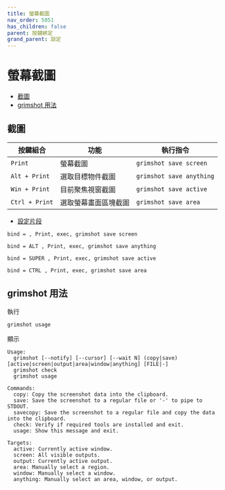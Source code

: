 ```yaml
---
title: 螢幕截圖
nav_order: 5051
has_children: false
parent: 按鍵綁定
grand_parent: 設定
---
```



# 螢幕截圖

* [截圖](#截圖)
* [grimshot 用法](#grimshot-用法)




## 截圖

| 按鍵組合      | 功能                 | 執行指令   |
| ------------- | -------------------- | ---------- |
| `Print`       | 螢幕截圖             | `grimshot save screen`    |
| `Alt + Print` | 選取目標物件截圖      | `grimshot save anything` |
| `Win + Print` | 目前聚焦視窗截圖      | `grimshot save active` |
| `Ctrl + Print` | 選取螢幕畫面區塊截圖  | `grimshot save area` |


* [設定片段](https://github.com/samwhelp/ultramarine-hyprland-adjustment/blob/main/prototype/main/hyprland-config/Main/asset/overlay/etc/skel/.config/hypr/hyprland.conf#L508-L515)

```
bind = , Print, exec, grimshot save screen

bind = ALT , Print, exec, grimshot save anything

bind = SUPER , Print, exec, grimshot save active

bind = CTRL , Print, exec, grimshot save area
```




## grimshot 用法

執行

``` sh
grimshot usage
```

顯示

```
Usage:
  grimshot [--notify] [--cursor] [--wait N] (copy|save) [active|screen|output|area|window|anything] [FILE|-]
  grimshot check
  grimshot usage

Commands:
  copy: Copy the screenshot data into the clipboard.
  save: Save the screenshot to a regular file or '-' to pipe to STDOUT.
  savecopy: Save the screenshot to a regular file and copy the data into the clipboard.
  check: Verify if required tools are installed and exit.
  usage: Show this message and exit.

Targets:
  active: Currently active window.
  screen: All visible outputs.
  output: Currently active output.
  area: Manually select a region.
  window: Manually select a window.
  anything: Manually select an area, window, or output.
```
